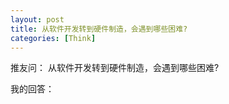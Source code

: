 ```yaml
---
layout: post
title: 从软件开发转到硬件制造，会遇到哪些困难?
categories: [Think]
---
```


推友问： 从软件开发转到硬件制造，会遇到哪些困难?

我的回答：

